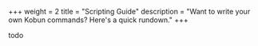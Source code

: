 +++
weight = 2
title = "Scripting Guide"
description = "Want to write your own Kobun commands? Here's a quick rundown."
+++

todo
